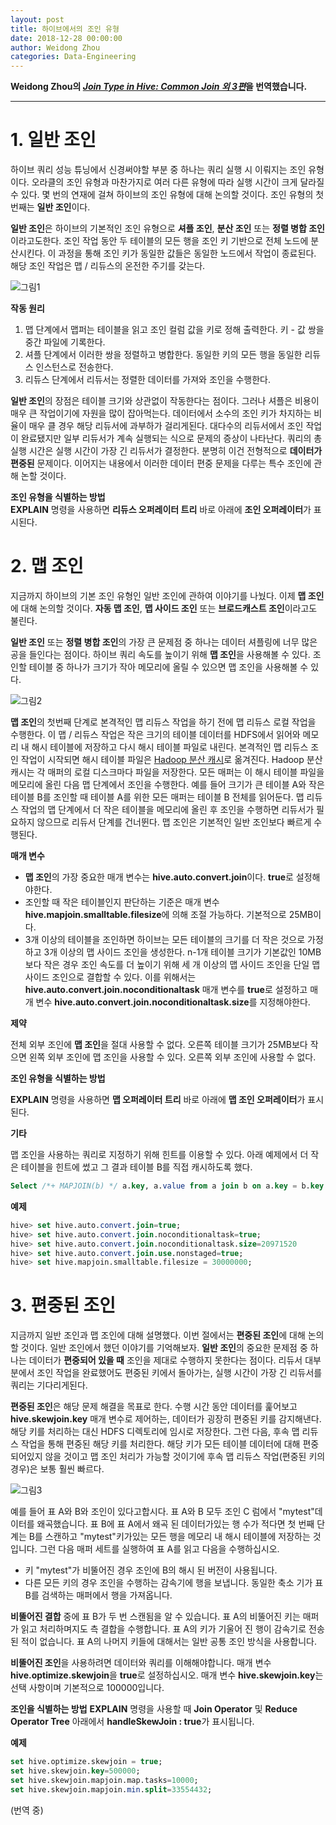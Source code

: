 ```yaml
---
layout: post
title: 하이브에서의 조인 유형
date: 2018-12-28 00:00:00
author: Weidong Zhou
categories: Data-Engineering
---  
```

  
  
**Weidong Zhou의 [*Join Type in Hive: Common Join 외 3편*](https://weidongzhou.wordpress.com/2017/06/06/join-type-in-hive-common-join)을 번역했습니다.**
  
  
- - -

# 1. 일반 조인
  
하이브 쿼리 성능 튜닝에서 신경써야할 부분 중 하나는 쿼리 실행 시 이뤄지는 조인 유형이다. 오라클의 조인 유형과 마찬가지로 여러 다른 유형에 따라 실행 시간이 크게 달라질 수 있다. 몇 번의 연재에 걸쳐 하이브의 조인 유형에 대해 논의할 것이다. 조인 유형의 첫 번째는 **일반 조인**이다.
  
**일반 조인**은 하이브의 기본적인 조인 유형으로 **셔플 조인**, **분산 조인** 또는 **정렬 병합 조인**이라고도한다. 조인 작업 동안 두 테이블의 모든 행을 조인 키 기반으로 전체 노드에 분산시킨다. 이 과정을 통해 조인 키가 동일한 값들은 동일한 노드에서 작업이 종료된다. 해당 조인 작업은 맵 / 리듀스의 온전한 주기를 갖는다.
  
![그림1](https://aldente0630.github.io/assets/join_type_in_hive1.jpg)
  
**작동 원리**
1. 맵 단계에서 맵퍼는 테이블을 읽고 조인 컬럼 값을 키로 정해 출력한다. 키 - 값 쌍을 중간 파일에 기록한다.
2. 셔플 단계에서 이러한 쌍을 정렬하고 병합한다. 동일한 키의 모든 행을 동일한 리듀스 인스턴스로 전송한다.
3. 리듀스 단계에서 리듀서는 정렬한 데이터를 가져와 조인을 수행한다.

**일반 조인**의 장점은 테이블 크기와 상관없이 작동한다는 점이다. 그러나 셔플은 비용이 매우 큰 작업이기에 자원을 많이 잡아먹는다. 데이터에서 소수의 조인 키가 차지하는 비율이 매우 클 경우 해당 리듀서에 과부하가 걸리게된다. 대다수의 리듀서에서 조인 작업이 완료됐지만 일부 리듀서가 계속 실행되는 식으로 문제의 증상이 나타난다. 쿼리의 총 실행 시간은 실행 시간이 가장 긴 리듀서가 결정한다. 분명히 이건 전형적으로 **데이터가 편중된** 문제이다. 이어지는 내용에서 이러한 데이터 편중 문제을 다루는 특수 조인에 관해 논할 것이다.

**조인 유형을 식별하는 방법**  
**EXPLAIN** 명령을 사용하면 **리듀스 오퍼레이터 트리** 바로 아래에 **조인 오퍼레이터**가 표시된다.
  
# 2. 맵 조인
  
지금까지 하이브의 기본 조인 유형인 일반 조인에 관하여 이야기를 나눴다. 이제 **맵 조인**에 대해 논의할 것이다. **자동 맵 조인**, **맵 사이드 조인** 또는 **브로드캐스트 조인**이라고도 불린다.

**일반 조인** 또는 **정렬 병합 조인**의 가장 큰 문제점 중 하나는 데이터 셔플링에 너무 많은 공을 들인다는 점이다. 하이브 쿼리 속도를 높이기 위해 **맵 조인**을 사용해볼 수 있다. 조인할 테이블 중 하나가 크기가 작아 메모리에 올릴 수 있으면 맵 조인을 사용해볼 수 있다.
  
![그림2](https://aldente0630.github.io/assets/join_type_in_hive2.jpg)
  
**맵 조인**의 첫번째 단계로 본격적인 맵 리듀스 작업을 하기 전에 맵 리듀스 로컬 작업을 수행한다. 이 맵 / 리듀스 작업은 작은 크기의 테이블 데이터를 HDFS에서 읽어와 메모리 내 해시 테이블에 저장하고 다시 해시 테이블 파일로 내린다. 본격적인 맵 리듀스 조인 작업이 시작되면 해시 테이블 파일은 [Hadoop 분산 캐시](https://hadoop.apache.org/docs/r1.2.1/api/org/apache/hadoop/filecache/DistributedCache.html)로 옮겨진다. Hadoop 분산 캐시는 각 매퍼의 로컬 디스크마다 파일을 저장한다. 모든 매퍼는 이 해시 테이블 파일을 메모리에 올린 다음 맵 단계에서 조인을 수행한다. 예를 들어 크기가 큰 테이블 A와 작은 테이블 B를 조인할 때 테이블 A를 위한 모든 매퍼는 테이블 B 전체를 읽어둔다. 맵 리듀스 작업의 맵 단계에서 더 작은 테이블을 메모리에 올린 후 조인을 수행하면 리듀서가 필요하지 않으므로 리듀서 단계를 건너뛴다. 맵 조인은 기본적인 일반 조인보다 빠르게 수행된다.

**매개 변수**

* **맵 조인**의 가장 중요한 매개 변수는 **hive.auto.convert.join**이다. **true**로 설정해야한다.
* 조인할 때 작은 테이블인지 판단하는 기준은 매개 변수 **hive.mapjoin.smalltable.filesize**에 의해 조절 가능하다. 기본적으로 25MB이다.
* 3개 이상의 테이블을 조인하면 하이브는 모든 테이블의 크기를 더 작은 것으로 가정하고 3개 이상의 맵 사이드 조인을 생성한다. n-1개 테이블 크기가 기본값인 10MB보다 작은 경우 조인 속도를 더 높이기 위해 세 개 이상의 맵 사이드 조인을 단일 맵 사이드 조인으로 결합할 수 있다. 이를 위해서는 **hive.auto.convert.join.noconditionaltask** 매개 변수를 **true**로 설정하고 매개 변수 **hive.auto.convert.join.noconditionaltask.size**를 지정해야한다.

**제약**

전체 외부 조인에 **맵 조인**을 절대 사용할 수 없다. 오른쪽 테이블 크기가 25MB보다 작으면 왼쪽 외부 조인에 맵 조인을 사용할 수 있다. 오른쪽 외부 조인에 사용할 수 없다.

**조인 유형을 식별하는 방법**
  
**EXPLAIN** 명령을 사용하면 **맵 오퍼레이터 트리** 바로 아래에 **맵 조인 오퍼레이터**가 표시된다.

**기타**  
  
맵 조인을 사용하는 쿼리로 지정하기 위해 힌트를 이용할 수 있다. 아래 예제에서 더 작은 테이블을 힌트에 썼고 그 결과 테이블 B를 직접 캐시하도록 했다.
  
```sql
Select /*+ MAPJOIN(b) */ a.key, a.value from a join b on a.key = b.key
```
  
**예제**  
  
```sql
hive> set hive.auto.convert.join=true;
hive> set hive.auto.convert.join.noconditionaltask=true;
hive> set hive.auto.convert.join.noconditionaltask.size=20971520
hive> set hive.auto.convert.join.use.nonstaged=true;
hive> set hive.mapjoin.smalltable.filesize = 30000000; 
```
  
# 3. 편중된 조인
  
지금까지 일반 조인과 맵 조인에 대해 설명했다. 이번 절에서는 **편중된 조인**에 대해 논의할 것이다. 일반 조인에서 했던 이야기를 기억해보자. **일반 조인**의 중요한 문제점 중 하나는 데이터가 **편중되어 있을 때** 조인을 제대로 수행하지 못한다는 점이다. 리듀서 대부분에서 조인 작업을 완료했어도 편중된 키에서 돌아가는, 실행 시간이 가장 긴 리듀서를 쿼리는 기다리게된다.
  
**편중된 조인**은 해당 문제 해결을 목표로 한다. 수행 시간 동안 데이터를 훑어보고 **hive.skewjoin.key** 매개 변수로 제어하는, 데이터가 굉장히 편중된 키를 감지해낸다. 해당 키를 처리하는 대신 HDFS 디렉토리에 임시로 저장한다. 그런 다음, 후속 맵 리듀스 작업을 통해 편중된 해당 키를 처리한다. 해당 키가 모든 테이블 데이터에 대해 편중되어있지 않을 것이고 맵 조인 처리가 가능할 것이기에 후속 맵 리듀스 작업(편중된 키의 경우)은 보통 훨씬 빠르다.
  
![그림3](https://aldente0630.github.io/assets/join_type_in_hive3.jpg)
  
예를 들어 표 A와 B와 조인이 있다고합시다. 표 A와 B 모두 조인 C 럼에서 "mytest"데이터를 왜곡했습니다. 표 B에 표 A에서 왜곡 된 데이터가있는 행 수가 적다면 첫 번째 단계는 B를 스캔하고 "mytest"키가있는 모든 행을 메모리 내 해시 테이블에 저장하는 것입니다. 그런 다음 매퍼 세트를 실행하여 표 A를 읽고 다음을 수행하십시오.
  
* 키 "mytest"가 비뚤어진 경우 조인에 B의 해시 된 버전이 사용됩니다.
* 다른 모든 키의 경우 조인을 수행하는 감속기에 행을 보냅니다. 동일한 축소 기가 표 B를 검색하는 매퍼에서 행을 가져옵니다.
  
**비뚤어진 결합** 중에 표 B가 두 번 스캔됨을 알 수 있습니다. 표 A의 비뚤어진 키는 매퍼가 읽고 처리하며지도 측 결합을 수행합니다. 표 A의 키가 기울어 진 행이 감속기로 전송 된 적이 없습니다. 표 A의 나머지 키들에 대해서는 일반 공통 조인 방식을 사용합니다.
  
**비뚤어진 조인**을 사용하려면 데이터와 쿼리를 이해해야합니다. 매개 변수 **hive.optimize.skewjoin**을 **true**로 설정하십시오. 매개 변수 **hive.skewjoin.key**는 선택 사항이며 기본적으로 100000입니다.
  
**조인을 식별하는 방법**
**EXPLAIN** 명령을 사용할 때 **Join Operator** 및 **Reduce Operator Tree** 아래에서 **handleSkewJoin : true**가 표시됩니다.
  
**예제**  
  
```sql
set hive.optimize.skewjoin = true;
set hive.skewjoin.key=500000;
set hive.skewjoin.mapjoin.map.tasks=10000;
set hive.skewjoin.mapjoin.min.split=33554432;
```
  
(번역 중)
  

